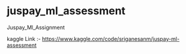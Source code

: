 # juspay_ml_assessment
Juspay_Ml_Assignment

kaggle Link :- https://www.kaggle.com/code/sriganesanm/juspay-ml-assessment
